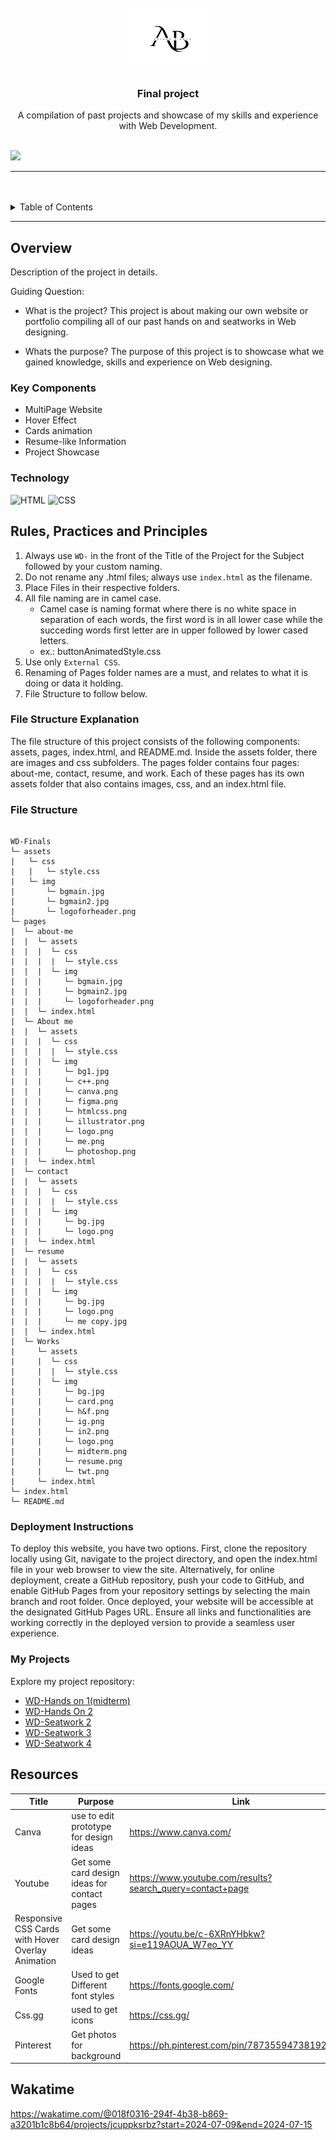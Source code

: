 <a name="readme-top">

<br/>

<br />
<div align="center">
  <a href="https://github.com/zyx-0314/">
    <img src="./assets/img/logo.png" width="130" height="100">
  </a>

  <h3 align="center">Final project</h3>
</div>

<div align="center">
 A compilation of past projects and showcase of my skills and experience with Web Development.
</div>

<br />

![](https://visit-counter.vercel.app/counter.png?page=Aviona05/WD-Finals)

---

<br />
<br />


<details>
  <summary>Table of Contents</summary>
  <ol>
    <li>
      <a href="#overview">Overview</a>
      <ol>
        <li>
          <a href="#key-components">Key Components</a>
        </li>
        <li>
          <a href="#technology">Technology</a>
        </li>
      </ol>
    </li>
    <li>
      <a href="#rule,-practices-and-principles">Rules, Practices and Principles</a>
    </li>
     <li>
      <a href="#file-structure-explanation">File Structure Explanation</a>
    </li>
     <li>
      <a href="#deployment-instructions">Deployment Instructiona</a>
    </li>
     <li>
      <a href="#my-projects">My projects</a>
    </li>
    <li>
      <a href="#resources">Resources</a>
    </li>
     <li>
      <a href="#wakatime">Wakatime</a>
    </li>
  </ol>
</details>

---

## Overview



Description of the project in details.

Guiding Question:
- What is the project? This project is about making our own website or portfolio compiling all of our past hands on and seatworks in Web designing.

- Whats the purpose? The purpose of this project is to showcase what we gained knowledge, skills and experience on Web designing. 

### Key Components
- MultiPage Website
- Hover Effect
- Cards animation
- Resume-like Information
- Project Showcase

### Technology
![HTML](https://img.shields.io/badge/HTML-E34F26?style=for-the-badge&logo=html5&logoColor=white)
![CSS](https://img.shields.io/badge/CSS-1572B6?style=for-the-badge&logo=css3&logoColor=white)


## Rules, Practices and Principles
1. Always use `WD-` in the front of the Title of the Project for the Subject followed by your custom naming.
2. Do not rename any .html files; always use `index.html` as the filename.
3. Place Files in their respective folders.
4. All file naming are in camel case.
   - Camel case is naming format where there is no white space in separation of each words, the first word is in all lower case while the succeding words first letter are in upper followed by lower cased letters.
   - ex.: buttonAnimatedStyle.css
5. Use only `External CSS`.
6. Renaming of Pages folder names are a must, and relates to what it is doing or data it holding.
7. File Structure to follow below.


### File Structure Explanation

The file structure of this project consists of the following components: assets, pages, index.html, and README.md. Inside the assets folder, there are images and css subfolders. The pages folder contains four pages: about-me, contact, resume, and work. Each of these pages has its own assets folder that also contains images, css, and an index.html file.


### File Structure

```

WD-Finals
└─ assets
|   └─ css
|   |   └─ style.css
|   └─ img
|       └─ bgmain.jpg
|       └─ bgmain2.jpg
|       └─ logoforheader.png     
└─ pages
|  └─ about-me
|  |  └─ assets
|  |  |  └─ css
|  |  |  |  └─ style.css
|  |  |  └─ img
|  |  |     └─ bgmain.jpg
|  |  |     └─ bgmain2.jpg
|  |  |     └─ logoforheader.png
|  |  └─ index.html
|  └─ About me
|  |  └─ assets
|  |  |  └─ css
|  |  |  |  └─ style.css
|  |  |  └─ img
|  |  |     └─ bg1.jpg
|  |  |     └─ c++.png
|  |  |     └─ canva.png
|  |  |     └─ figma.png
|  |  |     └─ htmlcss.png
|  |  |     └─ illustrator.png
|  |  |     └─ logo.png
|  |  |     └─ me.png
|  |  |     └─ photoshop.png
|  |  └─ index.html
|  └─ contact
|  |  └─ assets
|  |  |  └─ css
|  |  |  |  └─ style.css
|  |  |  └─ img
|  |  |     └─ bg.jpg
|  |  |     └─ logo.png
|  |  └─ index.html
|  └─ resume
|  |  └─ assets
|  |  |  └─ css
|  |  |  |  └─ style.css
|  |  |  └─ img
|  |  |     └─ bg.jpg
|  |  |     └─ logo.png
|  |  |     └─ me copy.jpg
|  |  └─ index.html
|  └─ Works
|     └─ assets
|     |  └─ css
|     |  |  └─ style.css
|     |  └─ img
|     |     └─ bg.jpg
|     |     └─ card.png
|     |     └─ h&f.png
|     |     └─ ig.png
|     |     └─ in2.png
|     |     └─ logo.png
|     |     └─ midterm.png
|     |     └─ resume.png
|     |     └─ twt.png
|     └─ index.html
└─ index.html
└─ README.md
```
### Deployment Instructions

To deploy this website, you have two options. First, clone the repository locally using Git, navigate to the project directory, and open the index.html file in your web browser to view the site. Alternatively, for online deployment, create a GitHub repository, push your code to GitHub, and enable GitHub Pages from your repository settings by selecting the main branch and root folder. Once deployed, your website will be accessible at the designated GitHub Pages URL. Ensure all links and functionalities are working correctly in the deployed version to provide a seamless user experience.

### My Projects
Explore my project repository: 
- [WD-Hands on 1(midterm)](https://github.com/Aviona05/WD-MIDTERM)
- [WD-Hands On 2](https://github.com/Aviona05/WD-HANDS-ON-2)
- [WD-Seatwork 2](https://github.com/Aviona05/WD-Bernil_SW2)
- [WD-Seatwork 3](https://github.com/Aviona05/WD-SEATWORK-3)
- [WD-Seatwork 4](https://github.com/Aviona05/WD-SEATWORK4)
## Resources

| Title | Purpose | Link |
|-|-|-|
|Canva|use to edit prototype for design ideas|https://www.canva.com/|
|Youtube|Get some card design ideas for contact pages|https://www.youtube.com/results?search_query=contact+page|
|Responsive CSS Cards with Hover Overlay Animation|Get some card design ideas|https://youtu.be/c-6XRnYHbkw?si=e119AOUA_W7eo_YY|
|Google Fonts|Used to get Different font styles|https://fonts.google.com/|
|Css.gg|used to get icons |https://css.gg/|
|Pinterest|Get photos for background|https://ph.pinterest.com/pin/787355947381928979/|

## Wakatime
https://wakatime.com/@018f0316-294f-4b38-b869-a3201b1c8b64/projects/jcuppksrbz?start=2024-07-09&end=2024-07-15 